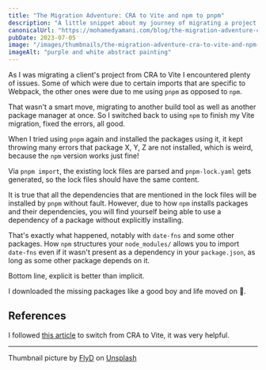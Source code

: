 ```yaml
---
title: "The Migration Adventure: CRA to Vite and npm to pnpm"
description: "A little snippet about my journey of migrating a project from create-react-app to Vite and from npm to pnpm and the challenges of making these changes at once."
canonicalUrl: "https://mohamedyamani.com/blog/the-migration-adventure-cra-to-vite-and-npm-to-pnpm/"
pubDate: 2023-07-05
image: "/images/thumbnails/the-migration-adventure-cra-to-vite-and-npm-to-pnpm.jpg"
imageAlt: "purple and white abstract painting"
---
```


As I was migrating a client's project from CRA to Vite I encountered plenty of issues. Some of which were due to certain imports that are specific to Webpack, the other ones were due to me using `pnpm` as opposed to `npm`.

That wasn't a smart move, migrating to another build tool as well as another package manager at once. So I switched back to using `npm` to finish my Vite migration, fixed the errors, all good.

When I tried using `pnpm` again and installed the packages using it, it kept throwing many errors that package X, Y, Z are not installed, which is weird, because the `npm` version works just fine!

Via `pnpm import`, the existing lock files are parsed and `pnpm-lock.yaml` gets generated, so the lock files should have the same content.

It is true that all the dependencies that are mentioned in the lock files will be installed by `pnpm` without fault. However, due to how `npm` installs packages and their dependencies, you will find yourself being able to use a dependency of a package without explicitly installing.

That's exactly what happened, notably with `date-fns` and some other packages. How `npm` structures your `node_modules/` allows you to import `date-fns` even if it wasn't present as a dependency in your `package.json`, as long as some other package depends on it.

Bottom line, explicit is better than implicit.

I downloaded the missing packages like a good boy and life moved on 🙂.

## References

I followed [this article](https://www.robinwieruch.de/vite-create-react-app/) to switch from CRA to Vite, it was very helpful.

---

Thumbnail picture by [FlyD](https://unsplash.com/@flyd2069?utm_content=creditCopyText&utm_medium=referral&utm_source=unsplash) on [Unsplash](https://unsplash.com/photos/purple-and-white-abstract-painting-3TtVnxJHfhw?utm_content=creditCopyText&utm_medium=referral&utm_source=unsplash)
